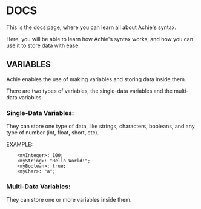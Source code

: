 # DOCS
<p>
This is the docs page, where you can learn all about Achie's syntax.

Here, you will be able to learn how Achie's syntax works, and how you can use
it to store data with ease. 
</p>

## VARIABLES

Achie enables the use of making variables and storing data inside them.

There are two types of variables, the single-data variables and the multi-data variables.

### Single-Data Variables:
They can store one type of data, like strings, characters, booleans, and any type of number (int, float, short, etc).


EXAMPLE:

```
	<myInteger>: 100;
	<myString>: "Hello World!";
	<myBoolean>: true;
	<myChar>: "a";
```


### Multi-Data Variables:
They can store one or more variables inside them.

```

```